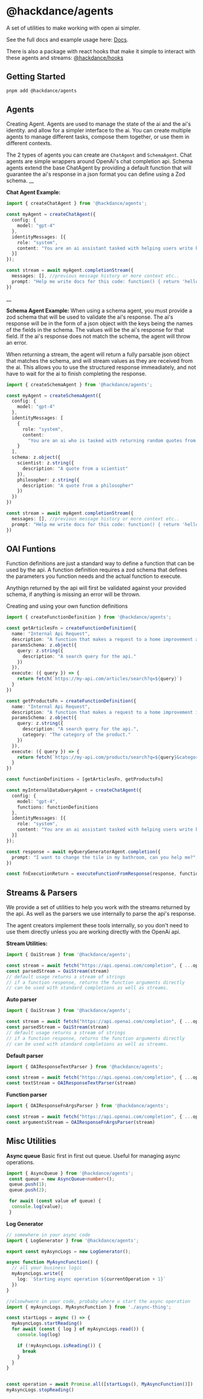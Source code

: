 # @hackdance/agents
A set of utilities to make working with open ai simpler.

See the full docs and example usage here: [Docs](https://oss.hack.dance).

There is also a package with react hooks that make it simple to interact with these agents and streams: [@hackdance/hooks](https://oss.hack.dance)



## Getting Started

```bash
pnpm add @hackdance/agents
```


## Agents
Creating Agent. Agents are used to manage the state of the ai and the ai's identity.
and allow for a simpler interface to the ai. You can create multiple agents to manage
different tasks, compose them together, or use them in different contexts.

The 2 types of agents you can create are `ChatAgent` and `SchemaAgent`. Chat agents are
simple wrappers around OpenAi's chat completion api. Schema agents extend the base ChatAgent
by providing a default function that will guarantee the ai's response in a json format you
can define using a Zod schema.
__

**Chat Agent Example:**

```ts
import { createChatAgent } from '@hackdance/agents';

const myAgent = createChatAgent({
  config: {
    model: "gpt-4"
  },
  identityMessages: [{
    role: "system",
    content: "You are an ai assistant tasked with helping users write better documentation."
  }]
});

const stream = await myAgent.completionStream({
  messages: [], //previous message history or more context etc..
  prompt: "Help me write docs for this code: function() { return 'hello world' }"
})
```

__

**Schema Agent Example:**
When using a schema agent, you must provide a zod schema that will be used to validate
the ai's response. The ai's response will be in the form of a json object with the keys
being the names of the fields in the schema. The values will be the ai's response for
that field. If the ai's response does not match the schema, the agent will throw an error.

When returning a stream, the agent will return a fully parsable json object that matches
the schema, and will stream values as they are received from the ai. This allows you to
use the structured response immeadiately, and not have to wait for the ai to finish
completing the response.

```ts
import { createSchemaAgent } from '@hackdance/agents';

const myAgent = createSchemaAgent({
  config: {
    model: "gpt-4"
  },
  identityMessages: [
    {
      role: "system",
      content:
        "You are an ai who is tasked with returning random quotes from scientists and philosophers. You will return each quote always with the attribution of the quote at the end"
    }
  ],
  schema: z.object({
    scientist: z.string({
      description: "A quote from a scientist"
    }),
    philosopher: z.string({
      description: "A quote from a philosopher"
    })
  })
})

const stream = await myAgent.completionStream({
  messages: [], //previous message history or more context etc..
  prompt: "Help me write docs for this code: function() { return 'hello world' }"
})
```

## OAI Funtions
Function definitions are just a standard way to define a function that can be used
by the api. A function definition requires a zod schema that defines the parameters you function needs and the actual function to execute.

Anythign returned by the api will first be validated against your provided schema, if anything is missing an error will be thrown.


Creating and using your own function definitions
```ts
import { createFunctionDefinition } from '@hackdance/agents';

const getArticlesFn = createFunctionDefinition({
  name: "Internal Api Request",
  description: "A function that makes a request to a home improvement article API.",
  paramsSchema: z.object({
    query: z.string({
      description: "A search query for the api."
    })
  }),
  execute: ({ query }) => {
    return fetch(`https://my-api.com/articles/search?q=${query}`)
  }
})

const getProductsFn = createFunctionDefinition({
  name: "Internal Api Request",
  description: "A function that makes a request to a home improvement inventory API.",
  paramsSchema: z.object({
    query: z.string({
      description: "A search query for the api.",
      category: "The category of the product."
    })
  }),
  execute: ({ query }) => {
    return fetch(`https://my-api.com/products/search?q=${query}&category=${category}`)
  }
})

const functionDefinitions = [getArticlesFn, getProductsFn]

const myInternalDataQueryAgent = createChatAgent({
  config: {
    model: "gpt-4",
    functions: functionDefinitions
  },
  identityMessages: [{
    role: "system",
    content: "You are an ai assistant tasked with helping users write better documentation."
  }]
});

const response = await myQueryGeneratorAgent.completion({
  prompt: "I want to change the tile in my bathroom, can you help me?",
})

const fnExecutionReturn = executeFunctionFromResponse(response, functionDefinitions)

```


## Streams & Parsers
We provide a set of utilities to help you work with the streams returned by the api. As well as the parsers we use internally to parse the api's response.

The agent creators implement these tools internally, so you don't need to use them directly unless you are working directly with the OpenAi api.

**Stream Utilities:**

```ts
import { OaiStream } from '@hackdance/agents';

const stream = await fetch("https://api.openai.com/completion", { ...options })
const parsedStream = OaiStream(stream)
// default usage returns a stream of strings
// if a function response, returns the function arguments directly
// can be used with standard completions as well as streams.
```


**Auto parser**
```ts
import { OaiStream } from '@hackdance/agents';

const stream = await fetch("https://api.openai.com/completion", { ...options })
const parsedStream = OaiStream(stream)
// default usage returns a stream of strings
// if a function response, returns the function arguments directly
// can be used with standard completions as well as streams.
```

**Default parser**
```ts
import { OAIResponseTextParser } from '@hackdance/agents';

const stream = await fetch("https://api.openai.com/completion", { ...options })
const textStream = OAIResponseTextParser(stream)
```

**Function parser**
```ts
import { OAIResponseFnArgsParser } from '@hackdance/agents';

const stream = await fetch("https://api.openai.com/completion", { ...options })
const argumentsStream = OAIResponseFnArgsParser(stream)
```


## Misc Utilities


**Async queue**
Basic first in first out queue. Useful for managing async operations.

```ts
import { AsyncQueue } from '@hackdance/agents';
 const queue = new AsyncQueue<number>();
 queue.push(1);
 queue.push(2);

 for await (const value of queue) {
  console.log(value);
 }
 ```


**Log Generator**

```ts
// somewhere in your async code
import { LogGenerator } from '@hackdance/agents';

export const myAsyncLogs = new LogGenerator();

async function MyAsyncFunction() {
  // all your business logic
  myAsyncLogs.write({
    log: `Starting async operation ${currentOperation + 1}`
  })
}
 ```

```ts
//elsewhwere in your code, probaby where u start the async operation
import { myAsyncLogs, MyAsyncFunction } from './async-thing';

const startLogs = async () => {
  myAsyncLogs.startReading()
  for await (const { log } of myAsyncLogs.read()) {
    console.log(log)

    if (!myAsyncLogs.isReading()) {
      break
    }
  }
}


const operation = await Promise.all([startLogs(), MyAsyncFunction()])
myAsyncLogs.stopReading()
 ```
